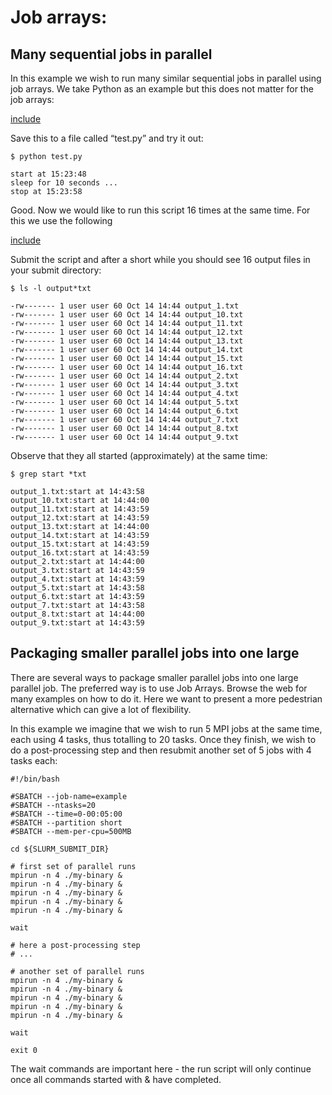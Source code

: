 # Job arrays: 


## Many sequential jobs in parallel

In this example we wish to run many similar sequential jobs in parallel using job arrays. We take Python as an example but this does not matter for the job arrays:


[include](files/test.py)


Save this to a file called “test.py” and try it out:

```
$ python test.py

start at 15:23:48
sleep for 10 seconds ...
stop at 15:23:58
```

Good. Now we would like to run this script 16 times at the same time. For this we use the following 


[include](files/slurm-job-array.sh)


Submit the script and after a short while you should see 16 output files in your submit directory:

```
$ ls -l output*txt

-rw------- 1 user user 60 Oct 14 14:44 output_1.txt
-rw------- 1 user user 60 Oct 14 14:44 output_10.txt
-rw------- 1 user user 60 Oct 14 14:44 output_11.txt
-rw------- 1 user user 60 Oct 14 14:44 output_12.txt
-rw------- 1 user user 60 Oct 14 14:44 output_13.txt
-rw------- 1 user user 60 Oct 14 14:44 output_14.txt
-rw------- 1 user user 60 Oct 14 14:44 output_15.txt
-rw------- 1 user user 60 Oct 14 14:44 output_16.txt
-rw------- 1 user user 60 Oct 14 14:44 output_2.txt
-rw------- 1 user user 60 Oct 14 14:44 output_3.txt
-rw------- 1 user user 60 Oct 14 14:44 output_4.txt
-rw------- 1 user user 60 Oct 14 14:44 output_5.txt
-rw------- 1 user user 60 Oct 14 14:44 output_6.txt
-rw------- 1 user user 60 Oct 14 14:44 output_7.txt
-rw------- 1 user user 60 Oct 14 14:44 output_8.txt
-rw------- 1 user user 60 Oct 14 14:44 output_9.txt
```

Observe that they all started (approximately) at the same time:

```
$ grep start *txt

output_1.txt:start at 14:43:58
output_10.txt:start at 14:44:00
output_11.txt:start at 14:43:59
output_12.txt:start at 14:43:59
output_13.txt:start at 14:44:00
output_14.txt:start at 14:43:59
output_15.txt:start at 14:43:59
output_16.txt:start at 14:43:59
output_2.txt:start at 14:44:00
output_3.txt:start at 14:43:59
output_4.txt:start at 14:43:59
output_5.txt:start at 14:43:58
output_6.txt:start at 14:43:59
output_7.txt:start at 14:43:58
output_8.txt:start at 14:44:00
output_9.txt:start at 14:43:59
```

## Packaging smaller parallel jobs into one large 

There are several ways to package smaller parallel jobs into one large parallel job. The preferred way is to use Job Arrays. Browse the web for many examples on how to do it. Here we want to present a more pedestrian alternative which can give a lot of flexibility.

In this example we imagine that we wish to run 5 MPI jobs at the same time, each using 4 tasks, thus totalling to 20 tasks. Once they finish, we wish to do a post-processing step and then resubmit another set of 5 jobs with 4 tasks each:

```
#!/bin/bash

#SBATCH --job-name=example
#SBATCH --ntasks=20
#SBATCH --time=0-00:05:00
#SBATCH --partition short
#SBATCH --mem-per-cpu=500MB

cd ${SLURM_SUBMIT_DIR}

# first set of parallel runs
mpirun -n 4 ./my-binary &
mpirun -n 4 ./my-binary &
mpirun -n 4 ./my-binary &
mpirun -n 4 ./my-binary &
mpirun -n 4 ./my-binary &

wait

# here a post-processing step
# ...

# another set of parallel runs
mpirun -n 4 ./my-binary &
mpirun -n 4 ./my-binary &
mpirun -n 4 ./my-binary &
mpirun -n 4 ./my-binary &
mpirun -n 4 ./my-binary &

wait

exit 0
```

The wait commands are important here - the run script will only continue once all commands started with & have completed.
